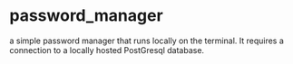 # password_manager
a simple password manager that runs locally on the terminal.
It requires a connection to a locally hosted PostGresql database.
